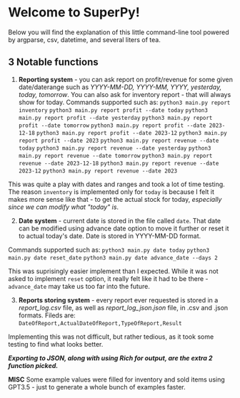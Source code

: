# Welcome to SuperPy! 

Below you will find the explanation of this little command-line tool powered by argparse, csv, datetime, and several liters of tea.

## 3 Notable functions
1. **Reporting system** - you can ask report on profit/revenue for some given date/daterange such as _YYYY-MM-DD, YYYY-MM, YYYY, yesterday, today, tomorrow_. You can also ask for inventory report - that will always show for today.
Commands supported such as:
`python3 main.py report inventory`
`python3 main.py report profit --date today`
`python3 main.py report profit --date yesterday`
`python3 main.py report profit --date tomorrow`
`python3 main.py report profit --date 2023-12-18`
`python3 main.py report profit --date 2023-12`
`python3 main.py report profit --date 2023`
`python3 main.py report revenue --date today`
`python3 main.py report revenue --date yesterday`
`python3 main.py report revenue --date tomorrow`
`python3 main.py report revenue --date 2023-12-18`
`python3 main.py report revenue --date 2023-12`
`python3 main.py report revenue --date 2023`

This was quite a play with dates and ranges and took a lot of time testing. The reason `inventory` is implemented only for `today` is because I felt it makes more sense like that - to get the actual stock for today, *especially since we can modify what "today" is*.


2. **Date system** - current date is stored in the file called `date`. That date can be modified using advance date option to move it further or reset it to actual today's date. Date is stored in YYYY-MM-DD format.

Commands supported such as:
`python3 main.py date today`
`python3 main.py date reset_date`
`python3 main.py date advance_date --days 2`

This was suprisingly easier implement than I expected. While it was not asked to implement `reset` option, it really felt like it had to be there - `advance_date` may take us too far into the future.


3. **Reports storing system** - every report ever requested is stored in a *report_log.csv* file, as well as *report_log_json.json* file, in .csv and .json formats.
Fileds are:
`DateOfReport,ActualDateOfReport,TypeOfReport,Result`

Implementing this was not difficult, but rather tedious, as it took some testing to find what looks better.

***Exporting to JSON, along with using Rich for output, are the extra 2 function picked.***

**MISC**
Some example values were filled for inventory and sold items using GPT3.5 - just to generate a whole bunch of examples faster.

